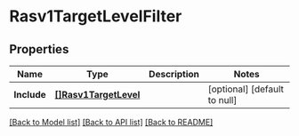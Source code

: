 # Rasv1TargetLevelFilter

## Properties
Name | Type | Description | Notes
------------ | ------------- | ------------- | -------------
**Include** | [**[]Rasv1TargetLevel**](RASv1TargetLevel.md) |  | [optional] [default to null]

[[Back to Model list]](../README.md#documentation-for-models) [[Back to API list]](../README.md#documentation-for-api-endpoints) [[Back to README]](../README.md)

